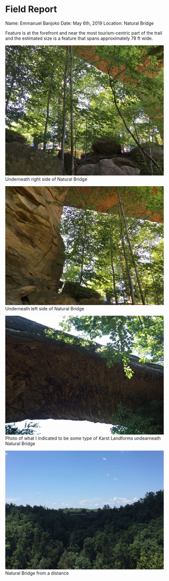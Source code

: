 # Field Report
Name: Emmanuel Banjoko
Date: May 6th, 2019 
Location: Natural Bridge

Feature is at the forefront and near the most tourism-centric part of the trail and the estimated size is a feature that spans approximately 78 ft wide.

![Image](../assests/IMG_1720.jpg)
Underneath right side of Natural Bridge

![Image](../assests/IMG_1721.jpg)
Underneath left side of Natural Bridge

![Image](../assests/IMG_1722.jpg)
Photo of what I indicated to be some type of Karst Landforms undearneath Natural Bridge

![Image](../assests/IMG_1723.jpg)
Natural Bridge from a distance